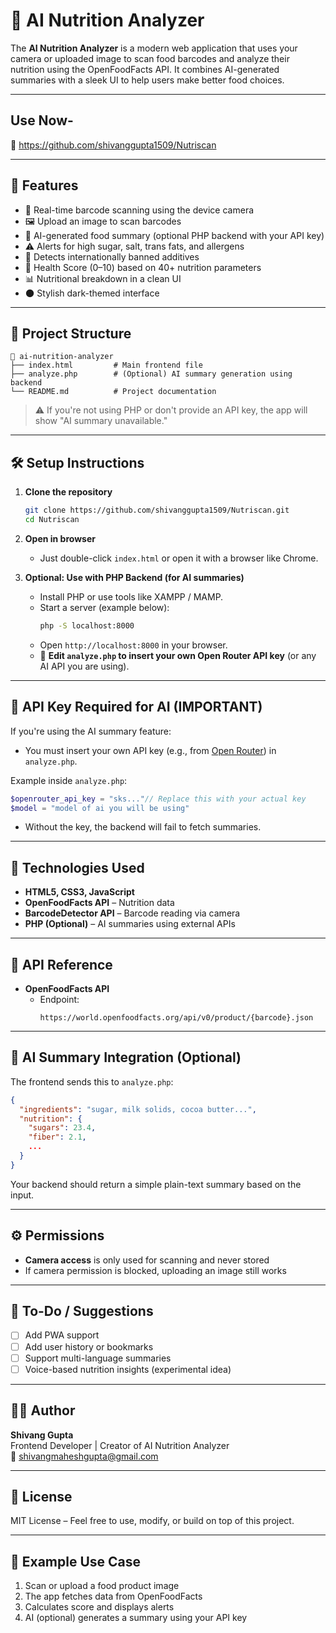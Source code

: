 # 🍎 AI Nutrition Analyzer

The **AI Nutrition Analyzer** is a modern web application that uses your camera or uploaded image to scan food barcodes and analyze their nutrition using the OpenFoodFacts API. It combines AI-generated summaries with a sleek UI to help users make better food choices.

---
## Use Now- 
🔗 https://github.com/shivanggupta1509/Nutriscan

---
## 🚀 Features

- 📸 Real-time barcode scanning using the device camera
- 🖼️ Upload an image to scan barcodes
- 🧠 AI-generated food summary (optional PHP backend with your API key)
- ⚠️ Alerts for high sugar, salt, trans fats, and allergens
- 🚫 Detects internationally banned additives
- 🧮 Health Score (0–10) based on 40+ nutrition parameters
- 📊 Nutritional breakdown in a clean UI
- 🌑 Stylish dark-themed interface

---

## 📁 Project Structure

```
📁 ai-nutrition-analyzer
├── index.html         # Main frontend file
├── analyze.php        # (Optional) AI summary generation using backend
└── README.md          # Project documentation
```

> ⚠️ If you're not using PHP or don't provide an API key, the app will show "AI summary unavailable."

---

## 🛠️ Setup Instructions

1. **Clone the repository**  
   ```bash
   git clone https://github.com/shivanggupta1509/Nutriscan.git
   cd Nutriscan
   ```

2. **Open in browser**  
   - Just double-click `index.html` or open it with a browser like Chrome.

3. **Optional: Use with PHP Backend (for AI summaries)**  
   - Install PHP or use tools like XAMPP / MAMP.
   - Start a server (example below):
     ```bash
     php -S localhost:8000
     ```
   - Open `http://localhost:8000` in your browser.
   - 📌 **Edit `analyze.php` to insert your own Open Router API key** (or any AI API you are using).

---

## 🔐 API Key Required for AI (IMPORTANT)

If you're using the AI summary feature:

- You must insert your own API key (e.g., from [Open Router](https://openrouter.ai/)) in `analyze.php`.
  
Example inside `analyze.php`:

```php
$openrouter_api_key = "sks..."// Replace this with your actual key
$model = "model of ai you will be using"
```


- Without the key, the backend will fail to fetch summaries.

---

## 🔧 Technologies Used

- **HTML5, CSS3, JavaScript**
- **OpenFoodFacts API** – Nutrition data
- **BarcodeDetector API** – Barcode reading via camera
- **PHP (Optional)** – AI summaries using external APIs

---

## 🔗 API Reference

- **OpenFoodFacts API**  
  - Endpoint:  
    ```
    https://world.openfoodfacts.org/api/v0/product/{barcode}.json
    ```

---

## 🧠 AI Summary Integration (Optional)

The frontend sends this to `analyze.php`:

```json
{
  "ingredients": "sugar, milk solids, cocoa butter...",
  "nutrition": {
    "sugars": 23.4,
    "fiber": 2.1,
    ...
  }
}
```

Your backend should return a simple plain-text summary based on the input.

---

## ⚙️ Permissions

- **Camera access** is only used for scanning and never stored
- If camera permission is blocked, uploading an image still works

---

## 📌 To-Do / Suggestions

- [ ] Add PWA support
- [ ] Add user history or bookmarks
- [ ] Support multi-language summaries
- [ ] Voice-based nutrition insights (experimental idea)

---

## 👨‍💻 Author

**Shivang Gupta**  
Frontend Developer | Creator of AI Nutrition Analyzer  
📧 shivangmaheshgupta@gmail.com

---

## 📄 License

MIT License – Feel free to use, modify, or build on top of this project.

---

## 🧪 Example Use Case

1. Scan or upload a food product image
2. The app fetches data from OpenFoodFacts
3. Calculates score and displays alerts
4. AI (optional) generates a summary using your API key
